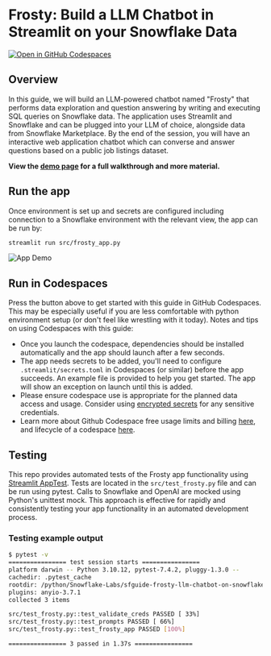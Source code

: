 # Frosty: Build a LLM Chatbot in Streamlit on your Snowflake Data

[![Open in GitHub Codespaces](https://github.com/codespaces/badge.svg)](https://codespaces.new/Snowflake-Labs/sfguide-frosty-llm-chatbot-on-streamlit-snowflake?quickstart=1)

## Overview

In this guide, we will build an LLM-powered chatbot named "Frosty" that performs data exploration and question answering by writing and executing SQL queries on Snowflake data. The application uses Streamlit and Snowflake and can be plugged into your LLM of choice, alongside data from Snowflake Marketplace. By the end of the session, you will have an interactive web application chatbot which can converse and answer questions based on a public job listings dataset.

**View the [demo page](https://developers.snowflake.com/demos/data-exploration-llm-chatbot/) for a full walkthrough and more material.**

## Run the app

Once environment is set up and secrets are configured including connection to a Snowflake environment with the relevant view, the app can be run by:

```sh
streamlit run src/frosty_app.py
```

![App Demo](./assets/App_Demo.gif)

## Run in Codespaces

Press the button above to get started with this guide in GitHub Codespaces. This may be especially useful if you are less comfortable with python environment setup (or don't feel like wrestling with it today). Notes and tips on using Codespaces with this guide:

- Once you launch the codespace, dependencies should be installed automatically and the app should launch after a few seconds.
- The app needs secrets to be added, you'll need to configure `.streamlit/secrets.toml` in Codespaces (or similar) before the app succeeds. An example file is provided to help you get started. The app will show an exception on launch until this is added.
- Please ensure codespace use is appropriate for the planned data access and usage. Consider using [encrypted secrets](https://docs.github.com/en/codespaces/managing-your-codespaces/managing-encrypted-secrets-for-your-codespaces) for any sensitive credentials.
- Learn more about Github Codespace free usage limits and billing [here](https://docs.github.com/en/billing/managing-billing-for-github-codespaces/about-billing-for-github-codespaces), and lifecycle of a codespace [here](https://docs.github.com/en/codespaces/getting-started/the-codespace-lifecycle).

## Testing

This repo provides automated tests of the Frosty app functionality using
[Streamlit AppTest](https://docs.streamlit.io/library/advanced-features/app-testing).
Tests are located in the `src/test_frosty.py` file and can be run using pytest. Calls to
Snowflake and OpenAI are mocked using Python's unittest mock. This approach is effective
for rapidly and consistently testing your app functionality in an automated development process.

### Testing example output

```sh
$ pytest -v
================ test session starts ================
platform darwin -- Python 3.10.12, pytest-7.4.2, pluggy-1.3.0 --
cachedir: .pytest_cache
rootdir: /python/Snowflake-Labs/sfguide-frosty-llm-chatbot-on-snowflake
plugins: anyio-3.7.1
collected 3 items

src/test_frosty.py::test_validate_creds PASSED [ 33%]
src/test_frosty.py::test_prompts PASSED [ 66%]
src/test_frosty.py::test_frosty_app PASSED [100%]

================ 3 passed in 1.37s ================
```
